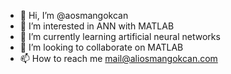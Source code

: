 - 👋 Hi, I’m @aosmangokcan
- 👀 I’m interested in ANN with MATLAB
- 🌱 I’m currently learning artificial neural networks
- 💞️ I’m looking to collaborate on MATLAB
- 📫 How to reach me mail@aliosmangokcan.com

<!---
aosmangokcan/aosmangokcan is a ✨ special ✨ repository because its `README.md` (this file) appears on your GitHub profile.
You can click the Preview link to take a look at your changes.
--->
